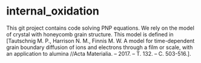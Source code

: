 # internal_oxidation

This git project contains code solving PNP equations. We rely on the model of crystal with honeycomb grain structure. This model is defined in [Tautschnig M. P., Harrison N. M., Finnis M. W. A model for time-dependent grain boundary diffusion of ions and electrons through a film or scale, with an application to alumina //Acta Materialia. – 2017. – Т. 132. – С. 503-516.]. 
